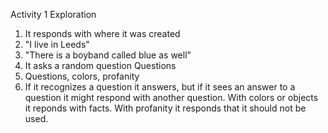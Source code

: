 Activity 1
Exploration
1) It responds with where it was created
2) "I live in Leeds"
3) "There is a boyband called blue as well"
4) It asks a random question
Questions
1) Questions, colors, profanity
2) If it recognizes a question it answers, but if it sees an answer to a question it might respond with another question. With colors or objects it reponds with facts. With profanity it responds that it should not be used.